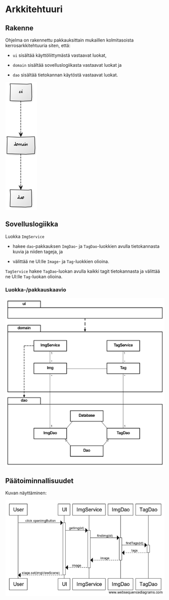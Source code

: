 # Arkkitehtuuri

## Rakenne
Ohjelma on rakennettu pakkauksittain mukaillen kolmitasoista kerrosarkkitehtuuria siten, että: 

- `ui` sisältää käyttöliittymästä vastaavat luokat,

- `domain` sisältää sovelluslogiikasta vastaavat luokat ja

- `dao` sisältää tietokannan käytöstä vastaavat luokat.

![Pakkauskaavio](https://raw.githubusercontent.com/joonaoko/ot-harjoitustyo/master/dokumentointi/kuvat/pakkauskaavio.png)

## Sovelluslogiikka
Luokka `ImgService`

- hakee `dao`-pakkauksen `ImgDao`- ja `TagDao`-luokkien avulla tietokannasta kuvia ja niiden tageja, ja 

- välittää ne UI:lle `Image`- ja `Tag`-luokkien olioina.

`TagService` hakee `TagDao`-luokan avulla kaikki tagit tietokannasta ja välittää ne UI:lle `Tag`-luokan olioina.

### Luokka-/pakkauskaavio

![Pakkauskaavio](https://raw.githubusercontent.com/joonaoko/ot-harjoitustyo/master/dokumentointi/kuvat/luokkapakkauskaavio.png)

## Päätoiminnallisuudet

Kuvan näyttäminen:

![Open Image Sekvenssikaavio](https://raw.githubusercontent.com/joonaoko/ot-harjoitustyo/master/dokumentointi/kuvat/openimg-sekvenssikaavio.png)
